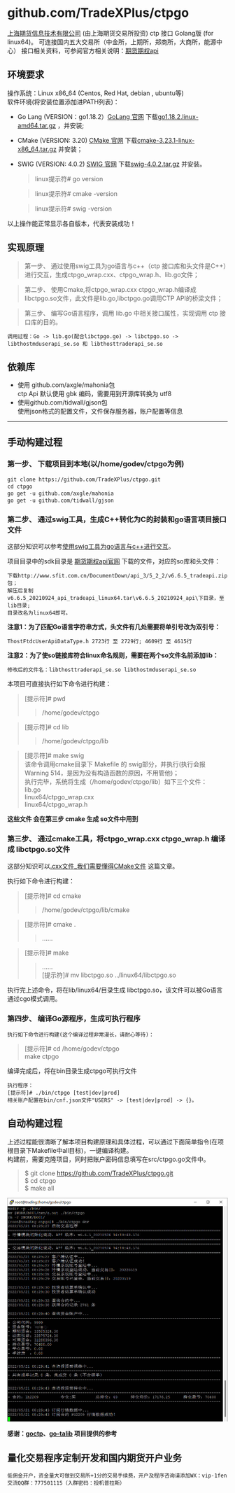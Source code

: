# github.com/TradeXPlus/ctpgo
[上海期货信息技术有限公司](http://www.sfit.com.cn) (由上海期货交易所投资) ctp 接口 Golang版 (for linux64)。
可连接国内五大交易所（中金所，上期所，郑商所，大商所，能源中心）
接口相关资料，可参阅官方相关说明：[期货期权api](http://www.sfit.com.cn/5_2_DocumentDown_2.htm)

## 环境要求
  操作系统：Linux x86_64 (Centos, Red Hat, debian , ubuntu等)  
  软件环境(将安装位置添加进PATH列表)：  
  * Go Lang (VERSION：go1.18.2）[GoLang 官网](https://go.dev) 下载[go1.18.2.linux-amd64.tar.gz](https://go.dev/dl/go1.18.2.linux-amd64.tar.gz) ，并安装;
  * CMake (VERSION: 3.20) [CMake 官网](https://cmake.org/) 下载[cmake-3.23.1-linux-x86_64.tar.gz](https://github.com/Kitware/CMake/releases/download/v3.23.1/cmake-3.23.1-linux-x86_64.tar.gz) 并安装；
  * SWIG (VERSION: 4.0.2) [SWIG 官网](https://www.swig.org/) 下载[swig-4.0.2.tar.gz](http://prdownloads.sourceforge.net/swig/swig-4.0.2.tar.gz) 并安装。  

    > linux提示符# go version

    > linux提示符# cmake -version  

    > linux提示符# swig -version  

  以上操作能正常显示各自版本，代表安装成功！  

## 实现原理
  > 第一步、 通过使用swig工具为go语言与c++（ctp 接口库和头文件是C++）进行交互，生成ctpgo_wrap.cxx、ctpgo_wrap.h、lib.go文件；  

  > 第二步、 使用Cmake,将ctpgo_wrap.cxx ctpgo_wrap.h编译成 libctpgo.so文件，此文件是lib.go,libctpgo.go调用CTP API的桥梁文件；  

  > 第三步、 编写Go语言程序，调用 lib.go 中相关接口属性，实现调用 ctp 接口库的目的。  

    调用过程：Go -> lib.go(配合libctpgo.go) -> libctpgo.so -> libthostmduserapi_se.so 和 libthosttraderapi_se.so
  
## 依赖库
  * 使用 github.com/axgle/mahonia包  
    ctp Api 默认使用 gbk 编码，需要用到开源库转换为 utf8  
  * 使用github.com/tidwall/gjson包  
    使用json格式的配置文件，文件保存服务器，账户配置等信息  


------

## 手动构建过程
### 第一步、 下载项目到本地(以/home/godev/ctpgo为例)
    git clone https://github.com/TradeXPlus/ctpgo.git    
    cd ctpgo  
    go get -u github.com/axgle/mahonia  
    go get -u github.com/tidwall/gjson  

### 第二步、 通过swig工具，生成C++转化为C的封装和go语言项目接口文件
  这部分知识可以参考[使用swig工具为go语言与c++进行交互](https://blog.csdn.net/boshuzhang/article/details/83506370)。  

  项目目录中的sdk目录是 [期货期权api官网](http://www.sfit.com.cn/5_2_DocumentDown_2.htm) 下载的文件，对应的so库和头文件：  

    下载http://www.sfit.com.cn/DocumentDown/api_3/5_2_2/v6.6.5_tradeapi.zip包；  
    解压后复制v6.6.5_20210924_api_tradeapi_linux64.tar\v6.6.5_20210924_api\下目录，至lib目录;  
    目录改名为linux64即可。  
    
**注意1：为了匹配Go语言字符串方式，头文件有几处需要将单引号改为双引号：**  

    ThostFtdcUserApiDataType.h 2723行 至 2729行; 4609行 至 4615行

**注意2：为了使so链接库符合linux命名规则，需要在两个so文件名前添加lib：**
    
    修改后的文件名：libthosttraderapi_se.so libthostmduserapi_se.so

本项目可直接执行如下命令进行构建：
  > [提示符]# pwd
  >> /home/godev/ctpgo

  > [提示符]# cd lib
  >> /home/godev/ctpgo/lib
 
  > [提示符]# make swig  
  > 该命令调用cmake目录下 Makefile 的 swig部分，并执行(执行会报Warning 514，是因为没有构造函数的原因，不用管他)；  
  > 执行完毕，系统将生成（/home/godev/ctpgo/lib）如下三个文件：  
  > lib.go  
  > linux64/ctpgo_wrap.cxx  
  > linux64/ctpgo_wrap.h  

  **这些文件 会在第三步 cmake 生成 so文件中用到**

### 第三步、 通过cmake工具，将ctpgo_wrap.cxx ctpgo_wrap.h 编译成 libctpgo.so文件
  这部分知识可以[.cxx文件_我们需要懂得CMake文件](https://blog.csdn.net/weixin_39613712/article/details/110524589) 这篇文章。  

  执行如下命令进行构建：  
> [提示符]# cd cmake  
>> /home/godev/ctpgo/lib/cmake  

> [提示符]# cmake .  
>> ......  

> [提示符]# make  
>> ......  
> [提示符]# mv libctpgo.so ../linux64/libctpgo.so

执行完上述命令，将在lib/linux64/目录生成 libctpgo.so，该文件可以被Go语言通过cgo模式调用。

### 第四步、 编译Go源程序，生成可执行程序
    执行如下命令进行构建(这个编译过程非常漫长，请耐心等待)：  
> [提示符]# cd /home/godev/ctpgo  
> make ctpgo 

编译完成后，将在bin目录生成ctpgo可执行文件

    执行程序：
    [提示符]# ./bin/ctpgo [test|dev|prod]  
    相关账户配置在bin/cnf.json文件"USERS" -> [test|dev|prod] -> {}。  

## 自动构建过程
  上述过程能很清晰了解本项目构建原理和具体过程，可以通过下面简单指令(在项根目录下Makefile中all目标)，一键编译构建。  
  构建前，需要克隆项目，同时把账户密码信息填写在src/ctpgo.go文件中。
  >$ git clone https://github.com/TradeXPlus/ctpgo.git  
  >$ cd ctpgo  
  >$ make all   

![运行demo图](./bin/demopic.jpg)

**感谢：[goctp](https://github.com/mayiweb/goctp)、[go-talib](https://github.com/markcheno/go-talib) 项目提供的参考**

## 量化交易程序定制开发和国内期货开户业务

    低佣金开户，资金量大可做到交易所+1分的交易手续费，开户及程序咨询请添加WX：vip-1fen
    交流QQ群：777501115（入群密码：投机普拉斯）
